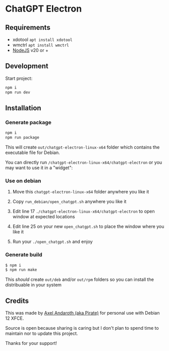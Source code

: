# ChatGPT Electron

## Requirements

- xdotool `apt install xdotool`
- wmctrl `apt install wmctrl`
- [NodeJS](https://nodejs.org) v20 or +

## Development

Start project:

```sh
npm i
npm run dev
```

## Installation

### Generate package
```sh
npm i
npm run package
```
This will create `out/chatgpt-electron-linux-x64` folder which contains the executable file for Debian.

You can directly run `/chatgpt-electron-linux-x64/chatgpt-electron` or you may want to use it in a "widget":

### Use on debian

1. Move this `chatgpt-electron-linux-x64` folder anywhere you like it

2. Copy `run_debian/open_chatgpt.sh` anywhere you like it

3. Edit line 17 `./chatgpt-electron-linux-x64/chatgpt-electron` to open window at expected locations

5. Edit line 25 on your new `open_chatgpt.sh` to place the window where you like it

6. Run your `./open_chatgpt.sh` and enjoy

### Generate build
```sh
$ npm i
$ npm run make
```
This *should* create `out/deb` and/or `out/rpm` folders so you can install the distribuable in your system

## Credits

This was made by [Axel Andaroth (aka Pirate)](https://anda.ninja) for personal use with Debian 12 XFCE.

Source is open because sharing is caring but I don't plan to spend time to maintain nor to update this project. 

Thanks for your support!
